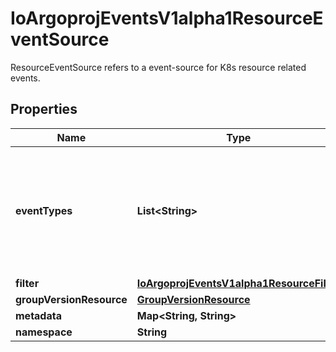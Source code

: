 

# IoArgoprojEventsV1alpha1ResourceEventSource

ResourceEventSource refers to a event-source for K8s resource related events.
## Properties

Name | Type | Description | Notes
------------ | ------------- | ------------- | -------------
**eventTypes** | **List&lt;String&gt;** | EventTypes is the list of event type to watch. Possible values are - ADD, UPDATE and DELETE. |  [optional]
**filter** | [**IoArgoprojEventsV1alpha1ResourceFilter**](IoArgoprojEventsV1alpha1ResourceFilter.md) |  |  [optional]
**groupVersionResource** | [**GroupVersionResource**](GroupVersionResource.md) |  |  [optional]
**metadata** | **Map&lt;String, String&gt;** |  |  [optional]
**namespace** | **String** |  |  [optional]




